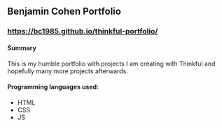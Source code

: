 ## Benjamin Cohen Portfolio

### https://bc1985.github.io/thinkful-portfolio/

#### Summary
This is my humble portfolio with projects I am creating with Thinkful and hopefully many more projects afterwards.

#### Programming languages used:
- HTML
- CSS
- JS



